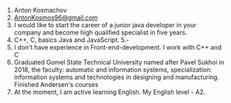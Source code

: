1. Anton Kosmachov
2. AntonKosmos96@gmail.com
3. I would like to start the career of a junior java developer in your company and become high qualified specialist in five years.
4. C++, C, basics Java and JavaScript.
5.-
6. I don't have experience in Front-end-development. I work with C++ and C
7.  Graduated Gomel State Technical University named after Pavel Sukhoi in 2018, the faculty: automatic and information systems, specialization: information systems and technologies in designing and manufacturing. Finished Andersen's courses
8. At the moment, I am active learning English. My English level - A2. 